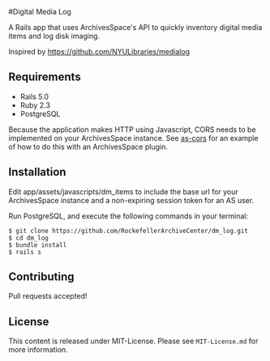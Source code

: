 #Digital Media Log

A Rails app that uses ArchivesSpace's API to quickly inventory digital media items and log disk imaging.

Inspired by https://github.com/NYULibraries/medialog 

## Requirements

* Rails 5.0
* Ruby 2.3
* PostgreSQL

Because the application makes HTTP using Javascript, CORS needs to be implemented on your ArchivesSpace instance. See [as-cors](https://github.com/RockefellerArchiveCenter/as-cors) for an example of how to do this with an ArchivesSpace plugin.

## Installation
Edit app/assets/javascripts/dm_items to include the base url for your ArchivesSpace instance and a non-expiring session token for an AS user.

Run PostgreSQL, and execute the following commands in your terminal:
```
$ git clone https://github.com/RockefellerArchiveCenter/dm_log.git
$ cd dm_log
$ bundle install
$ rails s
```

## Contributing

Pull requests accepted!

## License

This content is released under MIT-License. Please see `MIT-License.md` for more information.